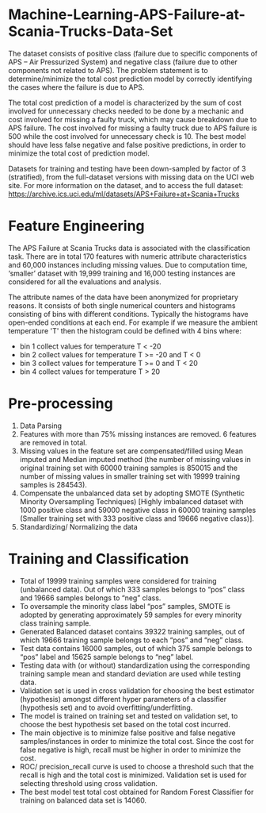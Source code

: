 # Machine-Learning-APS-Failure-at-Scania-Trucks-Data-Set

The dataset consists of positive class (failure due to specific components of APS – Air Pressurized System) and negative class (failure due to other components not related to APS). The problem statement is to determine/minimize the total cost prediction model by correctly identifying the cases where the failure is due to APS.

The total cost prediction of a model is characterized by the sum of cost involved for unnecessary checks needed to be done by a mechanic and cost involved for missing a faulty truck, which may cause breakdown due to APS failure. The cost involved for missing a faulty truck due to APS failure is 500 while the cost involved for unnecessary check is 10. The best model should have less false negative and false positive predictions, in order to minimize the total cost of prediction model.

Datasets for training and testing have been down-sampled by factor of 3 (stratified), from the full-dataset versions with missing data on the UCI web site.
For more information on the dataset, and to access the full dataset:
https://archive.ics.uci.edu/ml/datasets/APS+Failure+at+Scania+Trucks

# Feature Engineering

The APS Failure at Scania Trucks data is associated with the classification task. There are in total 170 features with numeric attribute characteristics and 60,000 instances including missing values. Due to computation time, ‘smaller’ dataset with 19,999 training and 16,000 testing instances are considered for all the evaluations and analysis.

The attribute names of the data have been anonymized for proprietary reasons. It consists of both single numerical counters and histograms consisting of bins with different conditions. Typically the histograms have open-ended conditions at each end. For example if we measure the ambient temperature 'T' then the histogram could be defined with 4 bins where:

- bin 1 collect values for temperature T < -20
- bin 2 collect values for temperature T >= -20 and T < 0
- bin 3 collect values for temperature T >= 0 and T < 20
- bin 4 collect values for temperature T > 20

# Pre-processing
1. Data Parsing
2. Features with more than 75% missing instances are removed. 6 features are removed in total. 
2. Missing values in the feature set are compensated/filled using Mean imputed and Median imputed method (the number of missing values in original training set with 60000 training samples is 850015 and the number of missing values in smaller training set with 19999 training samples is 284543).
3. Compensate the unbalanced data set by adopting SMOTE (Synthetic Minority Oversampling Techniques) 
[Highly imbalanced dataset with 1000 positive class and 59000 negative class in 60000 training samples (Smaller training set with 333 positive class and 19666 negative class)].
4. Standardizing/ Normalizing the data

# Training and Classification 

- Total of 19999 training samples were considered for training (unbalanced data). Out of which 333 samples belongs to “pos” class and 19666 samples belongs to “neg” class.
- To oversample the minority class label “pos” samples, SMOTE is adopted by generating approximately 59 samples for every minority class training sample.
- Generated Balanced dataset contains 39322 training samples, out of which 19666 training sample belongs to each “pos” and “neg” class.
- Test data contains 16000 samples, out of which 375 sample belongs to “pos” label and 15625 sample belongs to “neg” label.
- Testing data with (or without) standardization using the corresponding training sample mean and standard deviation are used while testing data.
- Validation set is used in cross validation for choosing the best estimator (hypothesis) amongst different hyper parameters of a classifier (hypothesis set) and to avoid overfitting/underfitting.
- The model is trained on training set and tested on validation set, to choose the best hypothesis set based on the total cost incurred.
- The main objective is to minimize false positive and false negative samples/instances in order to minimize the total cost. Since the cost for false negative is high, recall must be higher in order to minimize the cost.
- ROC/ precision_recall curve is used to choose a threshold such that the recall is high and the total cost is minimized. Validation set is used for selecting threshold using cross validation.
- The best model test total cost obtained for Random Forest Classifier for training on balanced data set is 14060.
